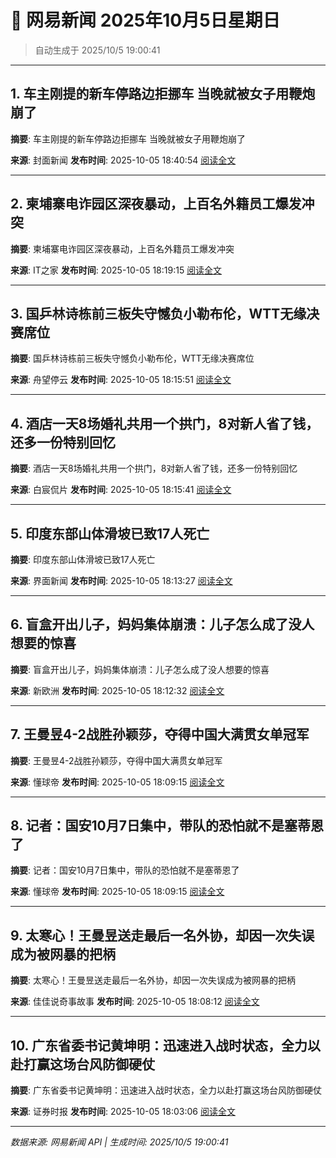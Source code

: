 # 📰 网易新闻 2025年10月5日星期日

> 自动生成于 2025/10/5 19:00:41

---

## 1. 车主刚提的新车停路边拒挪车 当晚就被女子用鞭炮崩了

**摘要**: 车主刚提的新车停路边拒挪车 当晚就被女子用鞭炮崩了

**来源**: 封面新闻
**发布时间**: 2025-10-05 18:40:54
[阅读全文](https://m.163.com/news/article/KB482NCV0514D3UH.html)

---

## 2. 柬埔寨电诈园区深夜暴动，上百名外籍员工爆发冲突

**摘要**: 柬埔寨电诈园区深夜暴动，上百名外籍员工爆发冲突

**来源**: IT之家
**发布时间**: 2025-10-05 18:19:15
[阅读全文](https://m.163.com/news/article/KB4IGBOQ0511B8LM.html)

---

## 3. 国乒林诗栋前三板失守憾负小勒布伦，WTT无缘决赛席位

**摘要**: 国乒林诗栋前三板失守憾负小勒布伦，WTT无缘决赛席位

**来源**: 舟望停云
**发布时间**: 2025-10-05 18:15:51
[阅读全文](https://m.163.com/news/article/KB4IA42R0556C2ZS.html)

---

## 4. 酒店一天8场婚礼共用一个拱门，8对新人省了钱，还多一份特别回忆

**摘要**: 酒店一天8场婚礼共用一个拱门，8对新人省了钱，还多一份特别回忆

**来源**: 白宸侃片
**发布时间**: 2025-10-05 18:15:41
[阅读全文](https://m.163.com/news/article/KB4I9Q8E0553TFBM.html)

---

## 5. 印度东部山体滑坡已致17人死亡

**摘要**: 印度东部山体滑坡已致17人死亡

**来源**: 界面新闻
**发布时间**: 2025-10-05 18:13:27
[阅读全文](https://m.163.com/news/article/KB4I5M3K0534A4SC.html)

---

## 6. 盲盒开出儿子，妈妈集体崩溃：儿子怎么成了没人想要的惊喜

**摘要**: 盲盒开出儿子，妈妈集体崩溃：儿子怎么成了没人想要的惊喜

**来源**: 新欧洲
**发布时间**: 2025-10-05 18:12:32
[阅读全文](https://m.163.com/news/article/KB4I424I05148KED.html)

---

## 7. 王曼昱4-2战胜孙颖莎，夺得中国大满贯女单冠军

**摘要**: 王曼昱4-2战胜孙颖莎，夺得中国大满贯女单冠军

**来源**: 懂球帝
**发布时间**: 2025-10-05 18:09:15
[阅读全文](https://m.163.com/news/article/KB4HU1460549BAP0.html)

---

## 8. 记者：国安10月7日集中，带队的恐怕就不是塞蒂恩了

**摘要**: 记者：国安10月7日集中，带队的恐怕就不是塞蒂恩了

**来源**: 懂球帝
**发布时间**: 2025-10-05 18:09:15
[阅读全文](https://m.163.com/news/article/KB4HU17E0549BAP0.html)

---

## 9. 太寒心！王曼昱送走最后一名外协，却因一次失误成为被网暴的把柄

**摘要**: 太寒心！王曼昱送走最后一名外协，却因一次失误成为被网暴的把柄

**来源**: 佳佳说奇事故事
**发布时间**: 2025-10-05 18:08:12
[阅读全文](https://m.163.com/news/article/KB4HRMJJ055694WL.html)

---

## 10. 广东省委书记黄坤明：迅速进入战时状态，全力以赴打赢这场台风防御硬仗

**摘要**: 广东省委书记黄坤明：迅速进入战时状态，全力以赴打赢这场台风防御硬仗

**来源**: 证券时报
**发布时间**: 2025-10-05 18:03:06
[阅读全文](https://m.163.com/news/article/KB4HIPCR053469RG.html)

---

*数据来源: 网易新闻 API | 生成时间: 2025/10/5 19:00:41*